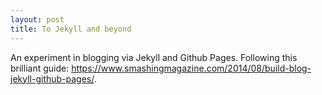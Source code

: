 ```yaml
---
layout: post
title: To Jekyll and beyond
---
```


An experiment in blogging via Jekyll and Github Pages. Following this brilliant guide: https://www.smashingmagazine.com/2014/08/build-blog-jekyll-github-pages/.